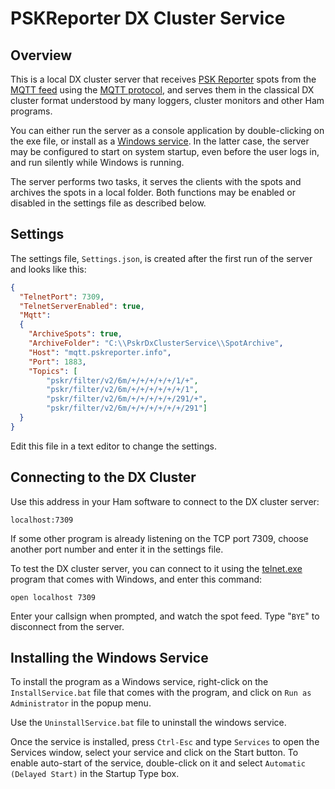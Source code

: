 # PSKReporter DX Cluster Service

## Overview

This is a local DX cluster server that receives
[PSK Reporter](https://www.pskreporter.info/)
spots from the
[MQTT feed](http://samburns.uk/)
using the
[MQTT protocol](https://www.hivemq.com/blog/mqtt-essentials-wrap-up/),
and serves them in the classical DX cluster format understood by many
loggers, cluster monitors and other Ham programs.

You can either run the server as a console application by double-clicking on the exe file,
or install as a
[Windows service](https://stackify.com/what-are-windows-services/). In the latter case, the
server may be configured to start on system startup, even before the user logs in, and
run silently while Windows is running.

The server performs two tasks, it serves the clients with the spots and archives the spots
in a local folder.  Both functions may be enabled or disabled in the settings file as described below.

## Settings

The settings file, `Settings.json`, is created after the first run of the server and looks like this:

```json
{
  "TelnetPort": 7309,
  "TelnetServerEnabled": true,
  "Mqtt":
  {
    "ArchiveSpots": true,
    "ArchiveFolder": "C:\\PskrDxClusterService\\SpotArchive",
    "Host": "mqtt.pskreporter.info",
    "Port": 1883,
    "Topics": [
        "pskr/filter/v2/6m/+/+/+/+/+/1/+", 
        "pskr/filter/v2/6m/+/+/+/+/+/+/1", 
        "pskr/filter/v2/6m/+/+/+/+/+/291/+", 
        "pskr/filter/v2/6m/+/+/+/+/+/+/291"]
  }
}
```

Edit this file in a text editor to change the settings.

## Connecting to the DX Cluster

Use this address in your Ham software to connect to the DX cluster server:

`localhost:7309`

If some other program is already listening on the TCP port 7309, choose another port number and enter it in the settings file.

To test the DX cluster server, you can connect to it using the
[telnet.exe](https://social.technet.microsoft.com/wiki/contents/articles/38433.windows-10-enabling-telnet-client.aspx)
program that comes with Windows, and enter this command:

`open localhost 7309`

Enter your callsign when prompted, and watch the spot feed. Type "`BYE`" to disconnect from the server.

## Installing the Windows Service

To install the program as a Windows service, right-click on the `InstallService.bat` file that comes with the program, and click on `Run as Administrator` in the popup menu.

Use the `UninstallService.bat` file to uninstall the windows service.

Once the service is installed, press `Ctrl-Esc` and type `Services` to open the Services window, select your service and click on the Start button. To enable auto-start of the service, double-click on it and select `Automatic (Delayed Start)` in the Startup Type box.
